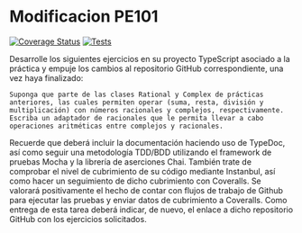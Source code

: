 # Modificacion PE101
[![Coverage Status](https://coveralls.io/repos/github/SebastianPortoULL/modificacion-sebastian-porto-06-03-2024/badge.svg)](https://coveralls.io/github/SebastianPortoULL/modificacion-sebastian-porto-06-03-2024)
[![Tests](https://github.com/SebastianPortoULL/modificacion-sebastian-porto-06-03-2024/actions/workflows/node.js.yml/badge.svg?branch=main)](https://github.com/SebastianPortoULL/modificacion-sebastian-porto-06-03-2024/actions/workflows/node.js.yml)

Desarrolle los siguientes ejercicios en su proyecto TypeScript asociado a la práctica y empuje los cambios al repositorio GitHub correspondiente, una vez haya finalizado:

    Suponga que parte de las clases Rational y Complex de prácticas anteriores, las cuales permiten operar (suma, resta, división y multiplicación) con números racionales y complejos, respectivamente. Escriba un adaptador de racionales que le permita llevar a cabo operaciones aritméticas entre complejos y racionales.

Recuerde que deberá incluir la documentación haciendo uso de TypeDoc, así como seguir una metodología TDD/BDD utilizando el framework de pruebas Mocha y la librería de aserciones Chai. También trate de comprobar el nivel de cubrimiento de su código mediante Instanbul, así como hacer un seguimiento de dicho cubrimiento con Coveralls. Se valorará positivamente el hecho de contar con flujos de trabajo de Github para ejecutar las pruebas y enviar datos de cubrimiento a Coveralls. Como entrega de esta tarea deberá indicar, de nuevo, el enlace a dicho repositorio GitHub con los ejercicios solicitados.
